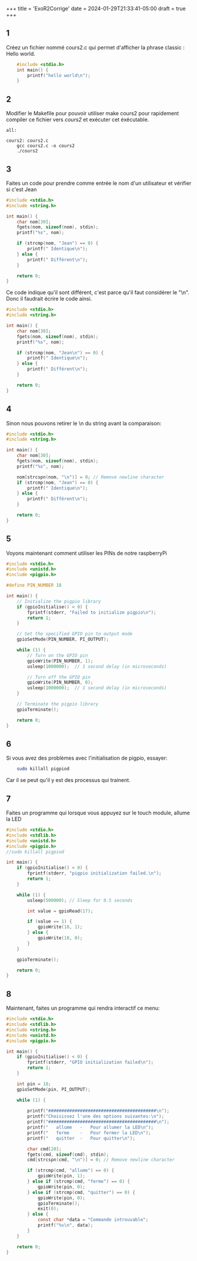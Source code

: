 +++
title = 'ExoR2Corrige'
date = 2024-01-29T21:33:41-05:00
draft = true
+++
## 1
Créez un fichier nommé cours2.c qui permet d'afficher la phrase classic : Hello world.



```c
    #include <stdio.h>
    int main() {
        printf("hello world\n");
    }
```

## 2
Modifier le Makefile pour pouvoir utiliser make cours2 pour rapidement compiler ce fichier vers *cours2* et exécuter cet éxécutable.

```Make
all:

cours2: cours2.c
	gcc cours2.c -o cours2
	./cours2
```

## 3
Faites un code pour prendre comme entrée le nom d'un utilisateur et vérifier si c'est Jean

```c
#include <stdio.h>
#include <string.h>

int main() {
    char nom[30];
    fgets(nom, sizeof(nom), stdin);
    printf("%s", nom);

    if (strcmp(nom, "Jean") == 0) {
        printf(" Identique\n");
    } else {
        printf(" Différent\n");
    }

    return 0;
}
```

Ce code indique qu'il sont différent, c'est parce qu'il faut considérer le "\n". Donc il faudrait écrire le code ainsi.

```c
#include <stdio.h>
#include <string.h>

int main() {
    char nom[30];
    fgets(nom, sizeof(nom), stdin);
    printf("%s", nom);

    if (strcmp(nom, "Jean\n") == 0) {
        printf(" Identique\n");
    } else {
        printf(" Différent\n");
    }

    return 0;
}
```
## 4
Sinon nous pouvons retirer le \n du string avant la comparaison:

```c
#include <stdio.h>
#include <string.h>

int main() {
    char nom[30];
    fgets(nom, sizeof(nom), stdin);
    printf("%s", nom);

    nom[strcspn(nom, "\n")] = 0; // Remove newline character
    if (strcmp(nom, "Jean") == 0) {
        printf(" Identique\n");
    } else {
        printf(" Différent\n");
    }

    return 0;
}
```

## 5 
Voyons maintenant comment utiliser les PINs de notre raspberryPi

```c
#include <stdio.h>
#include <unistd.h>
#include <pigpio.h>

#define PIN_NUMBER 18

int main() {
    // Initialize the pigpio library
    if (gpioInitialise() < 0) {
        fprintf(stderr, "Failed to initialize pigpio\n");
        return 1;
    }

    // Set the specified GPIO pin to output mode
    gpioSetMode(PIN_NUMBER, PI_OUTPUT);

    while (1) {
        // Turn on the GPIO pin
        gpioWrite(PIN_NUMBER, 1);
        usleep(1000000);  // 1 second delay (in microseconds)

        // Turn off the GPIO pin
        gpioWrite(PIN_NUMBER, 0);
        usleep(1000000);  // 1 second delay (in microseconds)
    }

    // Terminate the pigpio library
    gpioTerminate();

    return 0;
}

```
## 6
Si vous avez des problèmes avec l'initialisation de pigpio, essayer:

```bash
    sudo killall pigpiod
```

Car il se peut qu'il y est des processus qui trainent.
## 7

Faites un programme qui lorsque vous appuyez sur le touch module, allume la LED

```c
#include <stdio.h>
#include <stdlib.h>
#include <unistd.h>
#include <pigpio.h>
//sudo killall pigpiod

int main() {
    if (gpioInitialise() < 0) {
        fprintf(stderr, "pigpio initialization failed.\n");
        return 1;
    }

    while (1) {
        usleep(500000); // Sleep for 0.5 seconds

        int value = gpioRead(17);

        if (value == 1) {
            gpioWrite(18, 1);
        } else {
            gpioWrite(18, 0);
        }
    }

    gpioTerminate();

    return 0;
}
```
## 8

Maintenant, faites un programme qui rendra interactif ce menu:


```c
#include <stdio.h>
#include <stdlib.h>
#include <string.h>
#include <unistd.h>
#include <pigpio.h>

int main() {
    if (gpioInitialise() < 0) {
        fprintf(stderr, "GPIO initialization failed\n");
        return 1;
    }

    int pin = 18;
    gpioSetMode(pin, PI_OUTPUT);

    while (1) {
        
        printf("#########################################\n");
        printf("Choisissez l'une des options suivantes:\n");
        printf("#########################################\n");
        printf("   allume   -   Pour allumer la LED\n");
        printf("   ferme    -   Pour fermer la LED\n");
        printf("   quitter  -   Pour quitter\n");

        char cmd[20];
        fgets(cmd, sizeof(cmd), stdin);
        cmd[strcspn(cmd, "\n")] = 0; // Remove newline character

        if (strcmp(cmd, "allume") == 0) {
            gpioWrite(pin, 1);
        } else if (strcmp(cmd, "ferme") == 0) {
            gpioWrite(pin, 0);
        } else if (strcmp(cmd, "quitter") == 0) {
            gpioWrite(pin, 0);
            gpioTerminate();
            exit(0);
        } else {
            const char *data = "Commande introuvable";
            printf("%s\n", data);
        }
    }

    return 0;
}

```